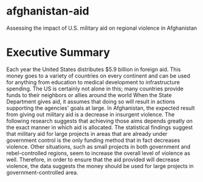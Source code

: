 # afghanistan-aid
Assessing the impact of U.S. military aid on regional violence in Afghanistan

# Executive Summary
Each year the United States distributes $5.9 billion in foreign aid. This money goes to a variety of countries on 
every continent and can be used for anything from education to medical development to infrastructure spending. 
The US is certainly not alone in this; many countries provide funds to their neighbors or allies around the world
When the State Department gives aid, it assumes that doing so will result in actions supporting the agencies' goals at large. 
In Afghanistan, the expected result from giving out military aid is a decrease in insurgent violence. 
The following research suggests that achieving those aims depends greatly on the exact manner in which aid is allocated. 
The statistical findings suggest that military aid for large projects in areas that are already under government control 
is the only funding method that in fact decreases violence. Other situations, such as small projects in both government 
and rebel-controlled regions, seem to increase the overall level of violence as well. 
Therefore, in order to ensure that the aid provided will decrease violence, the data suggests the money should be used for 
large projects in government-controlled area. 
